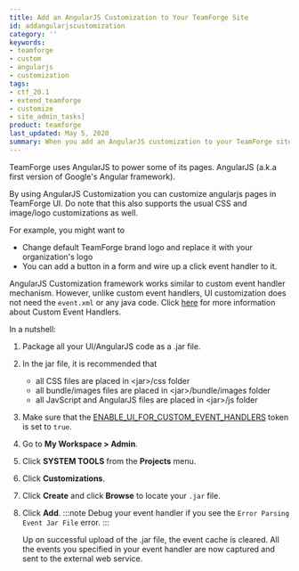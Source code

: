 ```yaml
---
title: Add an AngularJS Customization to Your TeamForge Site
id: addangularjscustomization
category: ''
keywords: 
- teamforge
- custom
- angularjs
- customization
tags:
- ctf_20.1
- extend_teamforge
- customize
- site_admin_tasks]
product: teamforge
last_updated: May 5, 2020
summary: When you add an AngularJS customization to your TeamForge site using .jar files.
---
```


TeamForge uses AngularJS to power some of its pages. AngularJS (a.k.a first version of Google's Angular framework).

By using AngularJS Customization you can customize angularjs pages in TeamForge UI. Do note that this also supports the usual CSS and image/logo customizations as well.

For example, you might want to 

* Change default TeamForge brand logo and replace it with your organization's logo
* You can add a button in a form and wire up a click event handler to it.

AngularJS Customization framework works similar to custom event handler mechanism. However, unlike custom event handlers, UI customization does not need the `event.xml` or any java code. Click [here](./addcustomeventhandler) for more information about Custom Event Handlers.

In a nutshell:
1. Package all your UI/AngularJS code as a .jar file.
2. In the jar file, it is recommended that 
    - all CSS files are placed in \<jar\>/css folder
    - all bundle/images files are placed in \<jar\>/bundle/images folder
    - all JavScript and AngularJS files are placed in \<jar\>/js folder
3. Make sure that the [ENABLE_UI_FOR_CUSTOM_EVENT_HANDLERS](./siteoptiontokens#enableuiforcustomeventhandlers) token is set to `true`.
4. Go to **My Workspace > Admin**.
5. Click **SYSTEM TOOLS** from the **Projects** menu.
6. Click **Customizations**.
7. Click **Create** and click **Browse** to locate your `.jar` file.
8. Click **Add**.
   :::note
   Debug your event handler if you see the `Error Parsing Event Jar File` error.
   :::

   Up on successful upload of the .jar file, the event cache is cleared. All the events you specified in your event handler are now captured and sent to the external web service.

